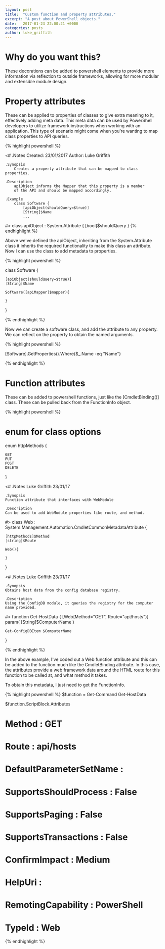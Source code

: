 ```yaml
---
layout: post
title:  "Custom function and property attributes."
excerpt: "A post about PowerShell objects."
date:   2017-01-23 22:00:21 +0000
categories: posts
author: luke_griffith
---
```


# Why do you want this?
These decorations can be added to powershell elements to provide more information via reflection to outside frameworks, allowing for more modular and extensible module design.


# Property attributes
These can be applied to properties of classes to give extra meaning to it, effectively adding meta data. This meta data can be used by PowerShell developers to utilize framework instructions when working with an application. 
This type of scenario might come when you're wanting to map class properties to API queries.

{% highlight powershell %}

<#
    .Notes
        Created: 23/01/2017 
        Author: Luke Griffith

    .Synopsis
        Creates a property attribute that can be mapped to class properties.

    .Description
        apiObject informs the Mapper that this property is a member 
        of the API and should be mapped accordingly.

    .Example
        class Software {
            [apiObject(shouldQuery=$true)]
            [String]$Name   
            ...
    
#>
class apiObject : System.Attribute {
    [bool]$shouldQuery
}
{% endhighlight %}

Above we've defined the apiObject, inheriting from the System.Attribute class it inherits the required functionality to make this class an attribute. 
Now I can use the class to add metadata to properties.


{% highlight powershell %}

class Software {

    [apiObject(shouldQuery=$true)]
    [String]$Name

    Software([apiMapper]$mapper){

    }

}

{% endhighlight %}


Now we can create a software class, and add the attribute to any property. We can reflect on the property to obtain the named arguments. 

{% highlight powershell %}

[Software].GetProperties().Where{$_.Name -eq "Name"}

{% endhighlight %}


# Function attributes

These can be added to powershell functions, just like the [CmdletBinding()] class. These can be pulled back from the FunctionInfo object.

{% highlight powershell %}


# enum for class options
enum httpMethods {

    GET
    PUT
    POST
    DELETE

}

<#
    .Notes 
    Luke Griffith
    23/01/17

    .Synopsis
    Function attribute that interfaces with WebModule

    .Description
    Can be used to add WebModule properties like route, and method.

#>
class Web : System.Management.Automation.CmdletCommonMetadataAttribute { 

    [httpMethods]$Method
    [string]$Route

    Web(){ 

    }
}

<#
    .Notes 
    Luke Griffith
    23/01/17

    .Synopsis 
    Obtains host data from the config database registry.

    .Description
    Using the ConfigDB module, it queries the registry for the computer name provided.
#>
function Get-HostData {
    [Web(Method="GET", Route="api/hosts")]
    param(
        [String]$ComputerName
    )

    Get-ConfigDBItem $ComputerName
}


{% endhighlight %}

In the above example, I've coded out a Web function attribute and this can be added to the function much like the CmdletBinding attribute.
In this case, the attributes provide a web framework data around the HTML route for this function to be called at, and what method it takes.

To obtain this metadata, I just need to get the FunctionInfo.


{% highlight powershell %}
$function = Get-Command Get-HostData

$function.ScriptBlock.Attributes


# Method                  : GET
# Route                   : api/hosts
# DefaultParameterSetName : 
# SupportsShouldProcess   : False
# SupportsPaging          : False
# SupportsTransactions    : False
# ConfirmImpact           : Medium
# HelpUri                 : 
# RemotingCapability      : PowerShell
# TypeId                  : Web

{% endhighlight %}